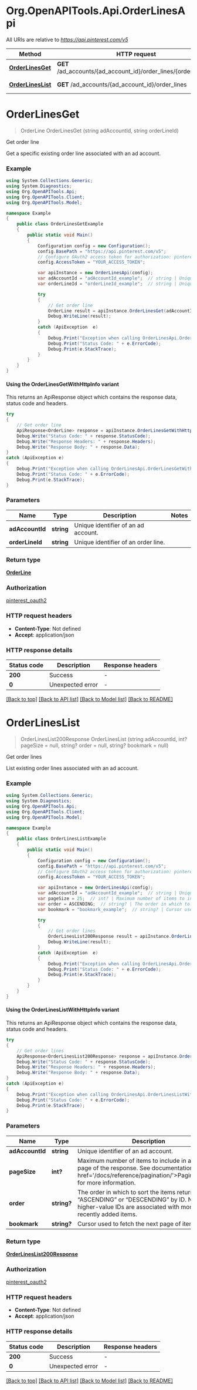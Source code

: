 # Org.OpenAPITools.Api.OrderLinesApi

All URIs are relative to *https://api.pinterest.com/v5*

| Method | HTTP request | Description |
|--------|--------------|-------------|
| [**OrderLinesGet**](OrderLinesApi.md#orderlinesget) | **GET** /ad_accounts/{ad_account_id}/order_lines/{order_line_id} | Get order line |
| [**OrderLinesList**](OrderLinesApi.md#orderlineslist) | **GET** /ad_accounts/{ad_account_id}/order_lines | Get order lines |

<a id="orderlinesget"></a>
# **OrderLinesGet**
> OrderLine OrderLinesGet (string adAccountId, string orderLineId)

Get order line

Get a specific existing order line associated with an ad account.

### Example
```csharp
using System.Collections.Generic;
using System.Diagnostics;
using Org.OpenAPITools.Api;
using Org.OpenAPITools.Client;
using Org.OpenAPITools.Model;

namespace Example
{
    public class OrderLinesGetExample
    {
        public static void Main()
        {
            Configuration config = new Configuration();
            config.BasePath = "https://api.pinterest.com/v5";
            // Configure OAuth2 access token for authorization: pinterest_oauth2
            config.AccessToken = "YOUR_ACCESS_TOKEN";

            var apiInstance = new OrderLinesApi(config);
            var adAccountId = "adAccountId_example";  // string | Unique identifier of an ad account.
            var orderLineId = "orderLineId_example";  // string | Unique identifier of an order line.

            try
            {
                // Get order line
                OrderLine result = apiInstance.OrderLinesGet(adAccountId, orderLineId);
                Debug.WriteLine(result);
            }
            catch (ApiException  e)
            {
                Debug.Print("Exception when calling OrderLinesApi.OrderLinesGet: " + e.Message);
                Debug.Print("Status Code: " + e.ErrorCode);
                Debug.Print(e.StackTrace);
            }
        }
    }
}
```

#### Using the OrderLinesGetWithHttpInfo variant
This returns an ApiResponse object which contains the response data, status code and headers.

```csharp
try
{
    // Get order line
    ApiResponse<OrderLine> response = apiInstance.OrderLinesGetWithHttpInfo(adAccountId, orderLineId);
    Debug.Write("Status Code: " + response.StatusCode);
    Debug.Write("Response Headers: " + response.Headers);
    Debug.Write("Response Body: " + response.Data);
}
catch (ApiException e)
{
    Debug.Print("Exception when calling OrderLinesApi.OrderLinesGetWithHttpInfo: " + e.Message);
    Debug.Print("Status Code: " + e.ErrorCode);
    Debug.Print(e.StackTrace);
}
```

### Parameters

| Name | Type | Description | Notes |
|------|------|-------------|-------|
| **adAccountId** | **string** | Unique identifier of an ad account. |  |
| **orderLineId** | **string** | Unique identifier of an order line. |  |

### Return type

[**OrderLine**](OrderLine.md)

### Authorization

[pinterest_oauth2](../README.md#pinterest_oauth2)

### HTTP request headers

 - **Content-Type**: Not defined
 - **Accept**: application/json


### HTTP response details
| Status code | Description | Response headers |
|-------------|-------------|------------------|
| **200** | Success |  -  |
| **0** | Unexpected error |  -  |

[[Back to top]](#) [[Back to API list]](../README.md#documentation-for-api-endpoints) [[Back to Model list]](../README.md#documentation-for-models) [[Back to README]](../README.md)

<a id="orderlineslist"></a>
# **OrderLinesList**
> OrderLinesList200Response OrderLinesList (string adAccountId, int? pageSize = null, string? order = null, string? bookmark = null)

Get order lines

List existing order lines associated with an ad account.

### Example
```csharp
using System.Collections.Generic;
using System.Diagnostics;
using Org.OpenAPITools.Api;
using Org.OpenAPITools.Client;
using Org.OpenAPITools.Model;

namespace Example
{
    public class OrderLinesListExample
    {
        public static void Main()
        {
            Configuration config = new Configuration();
            config.BasePath = "https://api.pinterest.com/v5";
            // Configure OAuth2 access token for authorization: pinterest_oauth2
            config.AccessToken = "YOUR_ACCESS_TOKEN";

            var apiInstance = new OrderLinesApi(config);
            var adAccountId = "adAccountId_example";  // string | Unique identifier of an ad account.
            var pageSize = 25;  // int? | Maximum number of items to include in a single page of the response. See documentation on <a href='/docs/reference/pagination/'>Pagination</a> for more information. (optional)  (default to 25)
            var order = ASCENDING;  // string? | The order in which to sort the items returned: “ASCENDING” or “DESCENDING” by ID. Note that higher-value IDs are associated with more-recently added items. (optional) 
            var bookmark = "bookmark_example";  // string? | Cursor used to fetch the next page of items (optional) 

            try
            {
                // Get order lines
                OrderLinesList200Response result = apiInstance.OrderLinesList(adAccountId, pageSize, order, bookmark);
                Debug.WriteLine(result);
            }
            catch (ApiException  e)
            {
                Debug.Print("Exception when calling OrderLinesApi.OrderLinesList: " + e.Message);
                Debug.Print("Status Code: " + e.ErrorCode);
                Debug.Print(e.StackTrace);
            }
        }
    }
}
```

#### Using the OrderLinesListWithHttpInfo variant
This returns an ApiResponse object which contains the response data, status code and headers.

```csharp
try
{
    // Get order lines
    ApiResponse<OrderLinesList200Response> response = apiInstance.OrderLinesListWithHttpInfo(adAccountId, pageSize, order, bookmark);
    Debug.Write("Status Code: " + response.StatusCode);
    Debug.Write("Response Headers: " + response.Headers);
    Debug.Write("Response Body: " + response.Data);
}
catch (ApiException e)
{
    Debug.Print("Exception when calling OrderLinesApi.OrderLinesListWithHttpInfo: " + e.Message);
    Debug.Print("Status Code: " + e.ErrorCode);
    Debug.Print(e.StackTrace);
}
```

### Parameters

| Name | Type | Description | Notes |
|------|------|-------------|-------|
| **adAccountId** | **string** | Unique identifier of an ad account. |  |
| **pageSize** | **int?** | Maximum number of items to include in a single page of the response. See documentation on &lt;a href&#x3D;&#39;/docs/reference/pagination/&#39;&gt;Pagination&lt;/a&gt; for more information. | [optional] [default to 25] |
| **order** | **string?** | The order in which to sort the items returned: “ASCENDING” or “DESCENDING” by ID. Note that higher-value IDs are associated with more-recently added items. | [optional]  |
| **bookmark** | **string?** | Cursor used to fetch the next page of items | [optional]  |

### Return type

[**OrderLinesList200Response**](OrderLinesList200Response.md)

### Authorization

[pinterest_oauth2](../README.md#pinterest_oauth2)

### HTTP request headers

 - **Content-Type**: Not defined
 - **Accept**: application/json


### HTTP response details
| Status code | Description | Response headers |
|-------------|-------------|------------------|
| **200** | Success |  -  |
| **0** | Unexpected error |  -  |

[[Back to top]](#) [[Back to API list]](../README.md#documentation-for-api-endpoints) [[Back to Model list]](../README.md#documentation-for-models) [[Back to README]](../README.md)

